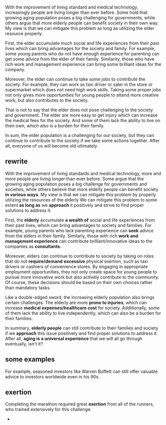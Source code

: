 With the improvement of living standard and medical technology, increasingly people are living longer than ever before. Some hold that growing aging population poses a big challenging for governments, while others argue that more elderly people can benefit society in their own way. My view is that we can mitigate this problem as long as utilizing the elder resource properly.

First, the elder accumulate much social and life experiences from their past lives which can bring advantages for the society and family. For example, some young parents who do not have enough experience for parenting can get some advice from the elder of their family. Similarity, those who have rich work and management experience can bring some brilliant ideas for the company.

Moreover, the elder can continue to take some jobs to contribute the society. For example, they can work as taxi driver or saler in the store or supermarket which does not need high work skills. Taking some proper jobs not only gives more opportunities for young people to attend more creative work, but also contributes to the society.

That is not to say that the elder does not pose challenging to the society and government. The elder are more easy to get injury which can increase the medical fees for the society. And some of them lack the ability to live on their own, which also is a burden for their family.

In sum, the elder population is a challenging for our society, but they can continue to contribute to the society if we take some actions together. After all, everyone of us will become old ultimately.

## rewrite

With the improvement of living standards and medical technology, more and more people are living longer than ever before. Some argue that the growing aging population poses a big challenge for governments and societies, while others believe that more elderly people can benefit society **in various ways**. My view is that we can mitigate this problem by properly utilizing the resources of the elderly
We can mitigate this problem to some extent **as long as** we **approach** it positively and strive to find proper solutions to address it.

First, the **elderly** accumulate **a wealth of** social and life experiences from their past lives, which can bring advantages to society and families. For example, young parents who lack parenting experience can **seek** advice from the elders in their family. Similarly, those with rich **work and management experience** can contribute brilliant/innovative ideas to the companies as **consultants**.

Moreover, elders can continue to contribute to society by taking on roles that do not **require/demand** **excessive** physical exertion, such as taxi drivers or cashiers of convenience stores. By engaging in appropriate employment opportunities, they not only create space for young people to pursue more innovative work but also actively contribute to the community. Of course, these decisions should be based on their own choices rather than mandatory tasks.

Like a double-edged sword, the increasing elderly population also brings certain challenges. The elderly are more **prone to injuries**, which can increase **medical expenses/healthcare cost** for society. Additionally, some of them lack the ability to live independently, which can also be a burden for their families.

In summary, **elderly people** can still contribute to their families and society if we **approach** this issue positively and find proper solutions to address it. After all, **aging is a universal experience** that we will all go through eventually, isn't it?

## some examples

For example, seasoned investors like Warren Buffett can still offer valuable advice to investors worldwide even in his 90s.

## exertion

Completing the marathon required great **exertion** from all of the runners, who trained extensively for this challenge.


- 